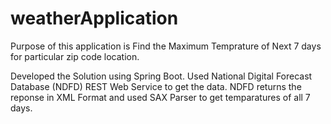# weatherApplication
Purpose of this application is Find the Maximum Temprature of Next 7 days for particular zip code location.

Developed the Solution using Spring Boot.
Used National Digital Forecast Database (NDFD) REST Web Service to get the data.
NDFD returns the reponse in XML Format and used SAX Parser to get temparatures of all 7 days.
